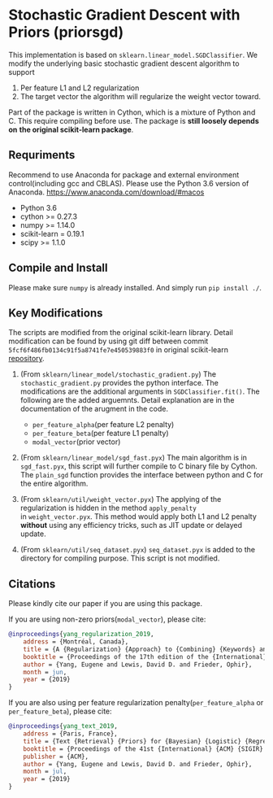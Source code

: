 # Stochastic Gradient Descent with Priors (priorsgd)
This implementation is based on `sklearn.linear_model.SGDClassifier`.
We modify the underlying basic stochastic gradient descent algorithm to support
1. Per feature L1 and L2 regularization
2. The target vector the algorithm will regularize the weight vector toward.

Part of the package is written in Cython, which is a mixture of Python and C.
This require compiling before use. The package is **still loosely depends on**
**the original scikit-learn package**. 

## Requriments
Recommend to use Anaconda for package and external environment control(including 
gcc and CBLAS). Please use the Python 3.6 version of Anaconda.
https://www.anaconda.com/download/#macos

- Python 3.6
- cython >= 0.27.3
- numpy >= 1.14.0
- scikit-learn = 0.19.1
- scipy >= 1.1.0

## Compile and Install
Please make sure `numpy` is already installed.
And simply run `pip install ./`.

## Key Modifications
The scripts are modified from the original scikit-learn library.
Detail modification can be found by using git diff between commit
`5fcf6f486fb0134c91f5a8741fe7e450539883f0` in original scikit-learn 
[repository](https://github.com/scikit-learn/scikit-learn).

1. (From `sklearn/linear_model/stochastic_gradient.py`) 
The `stochastic_gradient.py` provides the python interface. 
The modifications are the additional arguments in `SGDClassifier.fit()`.
The following are the added arguemnts. Detail explanation are in the 
documentation of the arugment in the code. 
    - `per_feature_alpha`(per feature L2 penalty)
    - `per_feature_beta`(per feature L1 penalty)
    - `modal_vector`(prior vector)

2. (From `sklearn/linear_model/sgd_fast.pyx`) 
The main algorithm is in `sgd_fast.pyx`, this script will further compile to 
C binary file by Cython. The `plain_sgd` function provides the interface 
between python and C for the entire algorithm.

3. (From `sklearn/util/weight_vector.pyx`) 
The applying of the regularization is hidden in the method `apply_penalty`  
in `weight_vector.pyx`. This method would apply both L1 and L2 penalty 
**without** using any efficiency tricks, such as JIT update or delayed update.

4. (From `sklearn/util/seq_dataset.pyx`) 
`seq_dataset.pyx` is added to the directory for compiling purpose. 
This script is not modified. 

## Citations
Please kindly cite our paper if you are using this package.

If you are using non-zero priors(`modal_vector`), please cite:
```bibtex
@inproceedings{yang_regularization_2019,
	address = {Montréal, Canada},
	title = {A {Regularization} {Approach} to {Combining} {Keywords} and {Training} {Data} in {Technology}-{Assisted} {Review}},
	booktitle = {Proceedings of the 17th edition of the {International} {Conference} on {Artificial} {Intelligence} and {Law} ({ICAIL})},
	author = {Yang, Eugene and Lewis, David D. and Frieder, Ophir},
	month = jun,
	year = {2019}
}
```

If you are also using per feature regularization penalty(`per_feature_alpha` or
`per_feature_beta`), please cite:
```bibtex
@inproceedings{yang_text_2019,
	address = {Paris, France},
	title = {Text {Retrieval} {Priors} for {Bayesian} {Logistic} {Regression}},
	booktitle = {Proceedings of the 41st {International} {ACM} {SIGIR} {Conference} on {Research} and {Development} in {Information} {Retrieval}},
	publisher = {ACM},
	author = {Yang, Eugene and Lewis, David D. and Frieder, Ophir},
	month = jul,
	year = {2019}
}
```
